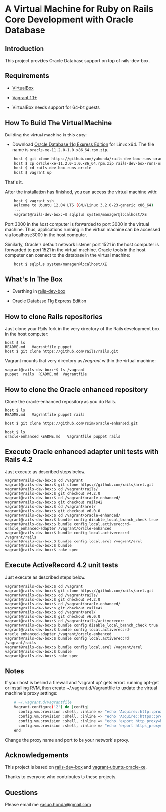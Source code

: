 # A Virtual Machine for Ruby on Rails Core Development with Oracle Database

## Introduction

This project provides Oracle Database support on top of rails-dev-box. 

## Requirements

* [VirtualBox](https://www.virtualbox.org)

* [Vagrant 1.1+](http://vagrantup.com)

* VirtualBox needs support for 64-bit guests

## How To Build The Virtual Machine

Building the virtual machine is this easy:

* Download [Oracle Database 11g Express Edition](http://www.oracle.com/technetwork/products/express-edition/overview/index.html) for Linux x64. The file name is `oracle-xe-11.2.0-1.0.x86_64.rpm.zip`.

```sh
    host $ git clone https://github.com/yahonda/rails-dev-box-runs-oracle.git
    host $ cp oracle-xe-11.2.0-1.0.x86_64.rpm.zip rails-dev-box-runs-oracle/puppet/modules/oracle/files/.
    host $ cd rails-dev-box-runs-oracle
    host $ vagrant up
```

That's it.

After the installation has finished, you can access the virtual machine with:

```sh
    host $ vagrant ssh
    Welcome to Ubuntu 12.04 LTS (GNU/Linux 3.2.0-23-generic x86_64)
    ...
    vagrant@rails-dev-box:~$ sqlplus system/manager@localhost/XE
```

Port 3000 in the host computer is forwarded to port 3000 in the virtual machine. Thus, applications running in the virtual machine can be accessed via localhost:3000 in the host computer. 

Similarly, Oracle's default network listener port 1521 in the host computer is forwarded to port 1521 in the virtual machine. Oracle tools in the host computer can connect to the database in the virtual machine:

```sh
    host $ sqlplus system/manager@localhost/XE
```

## What's In The Box

* Everthing in [rails-dev-box](https://github.com/rails/rails-dev-box)

* Oracle Database 11g Express Edition

## How to clone Rails repositories

Just clone your Rails fork in the very directory of the Rails development box in the host computer:

    host $ ls
    README.md   Vagrantfile puppet
    host $ git clone https://github.com/rails/rails.git

Vagrant mounts that very directory as _/vagrant_ within the virtual machine:

    vagrant@rails-dev-box:~$ ls /vagrant
    puppet  rails  README.md  Vagrantfile

## How to clone the Oracle enhanced repository

Clone the oracle-enhanced repository as you do Rails.

    host $ ls
    README.md   Vagrantfile puppet rails

    host $ git clone https://github.com/rsim/oracle-enhanced.git

    host $ ls
    oracle-enhanced README.md   Vagrantfile puppet rails

## Execute Oracle enhanced adapter unit tests with Rails 4.2

Just execute as described steps below. 

    vagrant@rails-dev-box:$ cd /vagrant
    vagrant@rails-dev-box:$ git clone https://github.com/rails/arel.git
    vagrant@rails-dev-box:$ cd /vagrant/rails/
    vagrant@rails-dev-box:$ git checkout v4.2.0
    vagrant@rails-dev-box:$ cd /vagrant/oracle-enhanced/
    vagrant@rails-dev-box:$ git checkout rails42 
    vagrant@rails-dev-box:$ cd /vagrant/arel/
    vagrant@rails-dev-box:$ git checkout v6.0.0
    vagrant@rails-dev-box:$ cd /vagrant/oracle-enhanced/
    vagrant@rails-dev-box:$ bundle config disable_local_branch_check true
    vagrant@rails-dev-box:$ bundle config local.activerecord-oracle_enhanced-adapter /vagrant/oracle-enhanced
    vagrant@rails-dev-box:$ bundle config local.activerecord /vagrant/rails
    vagrant@rails-dev-box:$ bundle config local.arel /vagrant/arel
    vagrant@rails-dev-box:$ bundle
    vagrant@rails-dev-box:$ rake spec

## Execute ActiveRecord 4.2 unit tests

Just execute as described steps below. 

    vagrant@rails-dev-box:$ cd /vagrant
    vagrant@rails-dev-box:$ git clone https://github.com/rails/arel.git
    vagrant@rails-dev-box:$ cd /vagrant/rails/
    vagrant@rails-dev-box:$ git checkout v4.2.0
    vagrant@rails-dev-box:$ cd /vagrant/oracle-enhanced/
    vagrant@rails-dev-box:$ git checkout rails42 
    vagrant@rails-dev-box:$ cd /vagrant/arel/
    vagrant@rails-dev-box:$ git checkout v6.0.0
    vagrant@rails-dev-box:$ cd /vagrant/rails/activerecord
    vagrant@rails-dev-box:$ bundle config disable_local_branch_check true
    vagrant@rails-dev-box:$ bundle config local.activerecord-oracle_enhanced-adapter /vagrant/oracle-enhanced
    vagrant@rails-dev-box:$ bundle config local.activerecord /vagrant/rails
    vagrant@rails-dev-box:$ bundle config local.arel /vagrant/arel
    vagrant@rails-dev-box:$ bundle
    vagrant@rails-dev-box:$ rake spec

## Notes

If your host is behind a firewall and 'vagrant up' gets errors running apt-get or installing RVM, then create ~/.vagrant.d/Vagrantfile to update the virtual machine's proxy settings:

```sh
    # ~/.vagrant.d/Vagrantfile
    Vagrant.configure('2') do |config|
      config.vm.provision :shell, :inline => "echo 'Acquire::http::proxy \"http://proxy.example.com:80/\";' >> /etc/apt/apt.conf"
      config.vm.provision :shell, :inline => "echo 'Acquire::https::proxy \"http://proxy.example.com:80/\";' >> /etc/apt/apt.conf"
      config.vm.provision :shell, :inline => "echo 'export http_proxy=http://proxy.example.com:80/' > /etc/profile.d/vagrant_proxy.sh"
      config.vm.provision :shell, :inline => "echo 'export https_proxy=http://proxy.example.com:80/' >> /etc/profile.d/vagrant_proxy.sh"
    end
```

Change the proxy name and port to be your network's proxy.

## Acknowledgements

This project is based on [rails-dev-box](https://github.com/rails/rails-dev-box) 
and [vagrant-ubuntu-oracle-xe](https://github.com/hilverd/vagrant-ubuntu-oracle-xe).

Thanks to everyone who contributes to these projects.

## Questions

Please email me yasuo.honda@gmail.com

